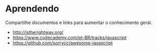 # Aprendendo

Compartilhe documentos e links para aumentar o conhecimento geral.

* http://jstherightway.org/
* https://www.codecademy.com/pt-BR/tracks/javascript
* https://github.com/sorrycc/awesome-javascript
